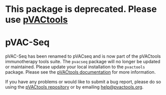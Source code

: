 This package is deprecated. Please use [pVACtools](https://github.com/griffithlab/pVACtools)
============================================================================================

# pVAC-Seq

pVAC-Seq has been renamed to pVACseq and is now part of the pVACtools immunotherapy tools suite. The `pvacseq` package will no longer be updated or maintained. Please update your local installation to the `pvactools` package. Please see the <a href="http://pvactools.readthedocs.io/">pVACtools documentation</a> for more information.

If you have any problems or would like to submit a bug report, please do so using the [pVACtools repository](https://github.com/griffithlab/pVACtools) or by emailing help@pvactools.org.
